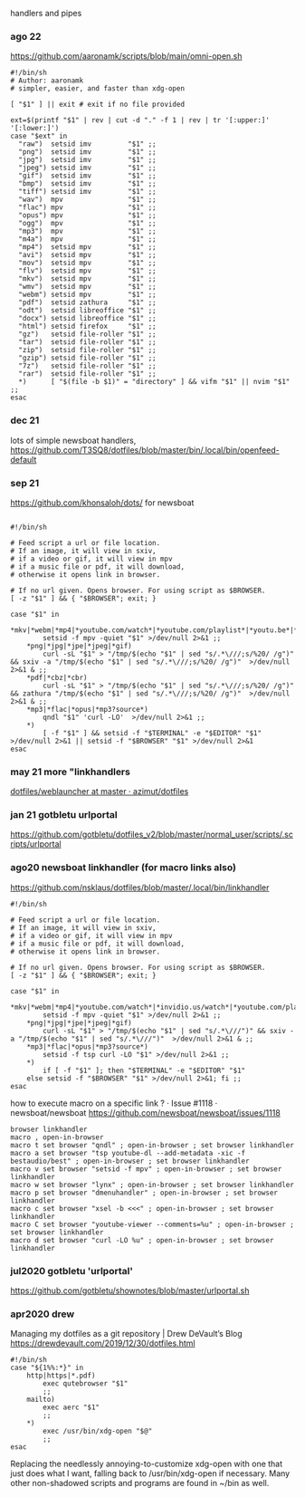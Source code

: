 handlers and pipes

### ago 22

https://github.com/aaronamk/scripts/blob/main/omni-open.sh

```
#!/bin/sh
# Author: aaronamk
# simpler, easier, and faster than xdg-open

[ "$1" ] || exit # exit if no file provided

ext=$(printf "$1" | rev | cut -d "." -f 1 | rev | tr '[:upper:]' '[:lower:]')
case "$ext" in
  "raw")  setsid imv         "$1" ;;
  "png")  setsid imv         "$1" ;;
  "jpg")  setsid imv         "$1" ;;
  "jpeg") setsid imv         "$1" ;;
  "gif")  setsid imv         "$1" ;;
  "bmp")  setsid imv         "$1" ;;
  "tiff") setsid imv         "$1" ;;
  "wav")  mpv                "$1" ;;
  "flac") mpv                "$1" ;;
  "opus") mpv                "$1" ;;
  "ogg")  mpv                "$1" ;;
  "mp3")  mpv                "$1" ;;
  "m4a")  mpv                "$1" ;;
  "mp4")  setsid mpv         "$1" ;;
  "avi")  setsid mpv         "$1" ;;
  "mov")  setsid mpv         "$1" ;;
  "flv")  setsid mpv         "$1" ;;
  "mkv")  setsid mpv         "$1" ;;
  "wmv")  setsid mpv         "$1" ;;
  "webm") setsid mpv         "$1" ;;
  "pdf")  setsid zathura     "$1" ;;
  "odt")  setsid libreoffice "$1" ;;
  "docx") setsid libreoffice "$1" ;;
  "html") setsid firefox     "$1" ;;
  "gz")   setsid file-roller "$1" ;;
  "tar")  setsid file-roller "$1" ;;
  "zip")  setsid file-roller "$1" ;;
  "gzip") setsid file-roller "$1" ;;
  "7z")   setsid file-roller "$1" ;;
  "rar")  setsid file-roller "$1" ;;
  *)      [ "$(file -b $1)" = "directory" ] && vifm "$1" || nvim "$1" ;;
esac

```
### dec 21

lots of simple newsboat handlers, https://github.com/T3SQ8/dotfiles/blob/master/bin/.local/bin/openfeed-default

### sep 21



https://github.com/khonsaloh/dots/
for newsboat

````

#!/bin/sh

# Feed script a url or file location.
# If an image, it will view in sxiv,
# if a video or gif, it will view in mpv
# if a music file or pdf, it will download,
# otherwise it opens link in browser.

# If no url given. Opens browser. For using script as $BROWSER.
[ -z "$1" ] && { "$BROWSER"; exit; }

case "$1" in
	*mkv|*webm|*mp4|*youtube.com/watch*|*youtube.com/playlist*|*youtu.be*|*hooktube.com*|*bitchute.com*|*videos.lukesmith.xyz*)
		setsid -f mpv -quiet "$1" >/dev/null 2>&1 ;;
	*png|*jpg|*jpe|*jpeg|*gif)
		curl -sL "$1" > "/tmp/$(echo "$1" | sed "s/.*\///;s/%20/ /g")" && sxiv -a "/tmp/$(echo "$1" | sed "s/.*\///;s/%20/ /g")"  >/dev/null 2>&1 & ;;
	*pdf|*cbz|*cbr)
		curl -sL "$1" > "/tmp/$(echo "$1" | sed "s/.*\///;s/%20/ /g")" && zathura "/tmp/$(echo "$1" | sed "s/.*\///;s/%20/ /g")"  >/dev/null 2>&1 & ;;
	*mp3|*flac|*opus|*mp3?source*)
		qndl "$1" 'curl -LO'  >/dev/null 2>&1 ;;
	*)
		[ -f "$1" ] && setsid -f "$TERMINAL" -e "$EDITOR" "$1" >/dev/null 2>&1 || setsid -f "$BROWSER" "$1" >/dev/null 2>&1
esac
````




### may 21 more "linkhandlers

[dotfiles/weblauncher at master · azimut/dotfiles](https://github.com/azimut/dotfiles/blob/master/homedir/bin/weblauncher)

### jan 21 gotbletu urlportal

https://github.com/gotbletu/dotfiles_v2/blob/master/normal_user/scripts/.scripts/urlportal

### ago20 newsboat linkhandler (for macro links also)


https://github.com/nsklaus/dotfiles/blob/master/.local/bin/linkhandler

````
#!/bin/sh

# Feed script a url or file location.
# If an image, it will view in sxiv,
# if a video or gif, it will view in mpv
# if a music file or pdf, it will download,
# otherwise it opens link in browser.

# If no url given. Opens browser. For using script as $BROWSER.
[ -z "$1" ] && { "$BROWSER"; exit; }

case "$1" in
	*mkv|*webm|*mp4|*youtube.com/watch*|*invidio.us/watch*|*youtube.com/playlist*|*youtu.be*|*hooktube.com*|*bitchute.com*)
		setsid -f mpv -quiet "$1" >/dev/null 2>&1 ;;
	*png|*jpg|*jpe|*jpeg|*gif)
		curl -sL "$1" > "/tmp/$(echo "$1" | sed "s/.*\///")" && sxiv -a "/tmp/$(echo "$1" | sed "s/.*\///")"  >/dev/null 2>&1 & ;;
	*mp3|*flac|*opus|*mp3?source*)
		setsid -f tsp curl -LO "$1" >/dev/null 2>&1 ;;
	*)
		if [ -f "$1" ]; then "$TERMINAL" -e "$EDITOR" "$1"
	else setsid -f "$BROWSER" "$1" >/dev/null 2>&1; fi ;;
esac
````





how to execute macro on a specific link ? · Issue #1118 · newsboat/newsboat
https://github.com/newsboat/newsboat/issues/1118

````
browser linkhandler
macro , open-in-browser
macro t set browser "qndl" ; open-in-browser ; set browser linkhandler
macro a set browser "tsp youtube-dl --add-metadata -xic -f bestaudio/best" ; open-in-browser ; set browser linkhandler
macro v set browser "setsid -f mpv" ; open-in-browser ; set browser linkhandler
macro w set browser "lynx" ; open-in-browser ; set browser linkhandler
macro p set browser "dmenuhandler" ; open-in-browser ; set browser linkhandler
macro c set browser "xsel -b <<<" ; open-in-browser ; set browser linkhandler
macro C set browser "youtube-viewer --comments=%u" ; open-in-browser ; set browser linkhandler
macro d set browser "curl -LO %u" ; open-in-browser ; set browser linkhandler
````

### jul2020 gotbletu 'urlportal'

https://github.com/gotbletu/shownotes/blob/master/urlportal.sh

### apr2020 drew



Managing my dotfiles as a git repository | Drew DeVault’s Blog
https://drewdevault.com/2019/12/30/dotfiles.html

```
#!/bin/sh
case "${1%%:*}" in
	http|https|*.pdf)
		exec qutebrowser "$1"
		;;
	mailto)
		exec aerc "$1"
		;;
	*)
		exec /usr/bin/xdg-open "$@"
		;;
esac
```

Replacing the needlessly annoying-to-customize xdg-open with one that just does what I want, falling back to /usr/bin/xdg-open if necessary. Many other non-shadowed scripts and programs are found in ~/bin as well.




